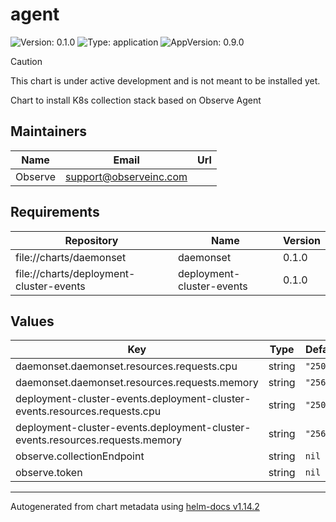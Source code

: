 # agent

![Version: 0.1.0](https://img.shields.io/badge/Version-0.1.0-informational?style=flat-square) ![Type: application](https://img.shields.io/badge/Type-application-informational?style=flat-square) ![AppVersion: 0.9.0](https://img.shields.io/badge/AppVersion-0.9.0-informational?style=flat-square)

> [!CAUTION]
> This chart is under active development and is not meant to be installed yet.

Chart to install K8s collection stack based on Observe Agent

## Maintainers

| Name | Email | Url |
| ---- | ------ | --- |
| Observe | <support@observeinc.com> |  |

## Requirements

| Repository | Name | Version |
|------------|------|---------|
| file://charts/daemonset | daemonset | 0.1.0 |
| file://charts/deployment-cluster-events | deployment-cluster-events | 0.1.0 |

## Values

| Key | Type | Default | Description |
|-----|------|---------|-------------|
| daemonset.daemonset.resources.requests.cpu | string | `"250m"` |  |
| daemonset.daemonset.resources.requests.memory | string | `"256Mi"` |  |
| deployment-cluster-events.deployment-cluster-events.resources.requests.cpu | string | `"250m"` |  |
| deployment-cluster-events.deployment-cluster-events.resources.requests.memory | string | `"256Mi"` |  |
| observe.collectionEndpoint | string | `nil` |  |
| observe.token | string | `nil` |  |

----------------------------------------------
Autogenerated from chart metadata using [helm-docs v1.14.2](https://github.com/norwoodj/helm-docs/releases/v1.14.2)
